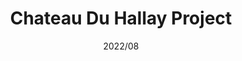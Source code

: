 ---
layout: ../../layouts/ProjectLayout.astro
title: Chateau Du Hallay Project
date: 2022/08
sumary: ~
tags: ~
value: ~
thumbnails: ~
---